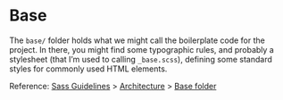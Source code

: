 # Base

The `base/` folder holds what we might call the boilerplate code for the project. In there, you might find some 
typographic rules, and probably a stylesheet (that I’m used to calling `_base.scss`), defining some standard styles for 
commonly used HTML elements.

Reference: [Sass Guidelines](http://sass-guidelin.es/) > [Architecture](http://sass-guidelin.es/#architecture) > [Base folder](http://sass-guidelin.es/#base-folder)
